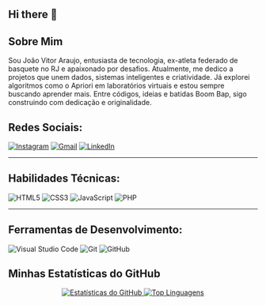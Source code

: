 ## Hi there 👋
## Sobre Mim
<p> Sou João Vitor Araujo, entusiasta de tecnologia, ex-atleta federado de basquete no RJ e apaixonado por desafios. Atualmente, me dedico a projetos que unem dados, sistemas inteligentes e criatividade. Já explorei algoritmos como o Apriori em laboratórios virtuais e estou sempre buscando aprender mais. Entre códigos, ideias e batidas Boom Bap, sigo construindo com dedicação e originalidade.</p>

## Redes Sociais:


  <a href="https://www.instagram.com/koe_araujo/"><img src="https://img.shields.io/badge/-Instagram-%23E4405F?style=for-the-badge&logo=instagram&logoColor=white" alt="Instagram"></a>
  <a href="mailto:joaovitornove9@gmail.com"><img src="https://img.shields.io/badge/-Gmail-%23333?style=for-the-badge&logo=gmail&logoColor=white"  alt="Gmail"></a>
  <a href="https://www.linkedin.com/in/joaovitoraraujoelias/"><img src="https://img.shields.io/badge/-LinkedIn-%230077B5?style=for-the-badge&logo=linkedin&logoColor=white" alt="LinkedIn"></a>



---

## Habilidades Técnicas:

![HTML5](https://img.shields.io/badge/HTML5-E34F26?style=for-the-badge&logo=html5&logoColor=white)
![CSS3](https://img.shields.io/badge/CSS3-1572B6?style=for-the-badge&logo=css3&logoColor=white)
![JavaScript](https://img.shields.io/badge/JavaScript-F7DF1E?style=for-the-badge&logo=javascript&logoColor=black)
![PHP](https://img.shields.io/badge/PHP-777BB4?style=for-the-badge&logo=php&logoColor=white)


---

## Ferramentas de Desenvolvimento:

![Visual Studio Code](https://img.shields.io/badge/Visual%20Studio%20Code-007ACC?style=for-the-badge&logo=visual-studio-code&logoColor=white)
![Git](https://img.shields.io/badge/Git-F05032?style=for-the-badge&logo=git&logoColor=white)
![GitHub](https://img.shields.io/badge/GitHub-181717?style=for-the-badge&logo=github&logoColor=white)

## Minhas Estatísticas do GitHub
<p align="center">
  <a href="https://github.com/JoaoAraujo19">
    <img src="https://github-readme-stats.vercel.app/api?username=JoaoAraujo19&show_icons=true&theme=dark&include_all_commits=true&count_private=true" alt="Estatísticas do GitHub">
  </a>
  <a href="https://github.com/JoaoAraujo19">
    <img src="https://github-readme-stats.vercel.app/api/top-langs/?username=JoaoAraujo19&layout=compact&theme=dark" alt="Top Linguagens">
  </a>
</p>

